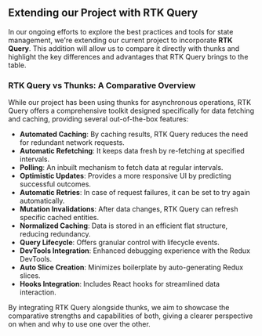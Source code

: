 ## Extending our Project with RTK Query

In our ongoing efforts to explore the best practices and tools for state management, we're extending our current project to incorporate **RTK Query**. This addition will allow us to compare it directly with thunks and highlight the key differences and advantages that RTK Query brings to the table.

### RTK Query vs Thunks: A Comparative Overview

While our project has been using thunks for asynchronous operations, RTK Query offers a comprehensive toolkit designed specifically for data fetching and caching, providing several out-of-the-box features:

- **Automated Caching**: By caching results, RTK Query reduces the need for redundant network requests.
- **Automatic Refetching**: It keeps data fresh by re-fetching at specified intervals.
- **Polling**: An inbuilt mechanism to fetch data at regular intervals.
- **Optimistic Updates**: Provides a more responsive UI by predicting successful outcomes.
- **Automatic Retries**: In case of request failures, it can be set to try again automatically.
- **Mutation Invalidations**: After data changes, RTK Query can refresh specific cached entities.
- **Normalized Caching**: Data is stored in an efficient flat structure, reducing redundancy.
- **Query Lifecycle**: Offers granular control with lifecycle events.
- **DevTools Integration**: Enhanced debugging experience with the Redux DevTools.
- **Auto Slice Creation**: Minimizes boilerplate by auto-generating Redux slices.
- **Hooks Integration**: Includes React hooks for streamlined data interaction.

By integrating RTK Query alongside thunks, we aim to showcase the comparative strengths and capabilities of both, giving a clearer perspective on when and why to use one over the other.